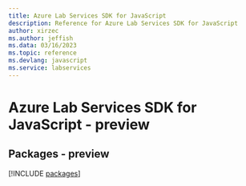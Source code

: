 ```yaml
---
title: Azure Lab Services SDK for JavaScript
description: Reference for Azure Lab Services SDK for JavaScript
author: xirzec
ms.author: jeffish
ms.data: 03/16/2023
ms.topic: reference
ms.devlang: javascript
ms.service: labservices
---
```

# Azure Lab Services SDK for JavaScript - preview
## Packages - preview
[!INCLUDE [packages](lab-services-index.md)]